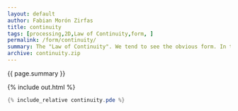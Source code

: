 ```yaml
---   
layout: default
author: Fabian Morón Zirfas
title: continuity
tags: [processing,2D,Law of Continuity,form, ]
permalink: /form/continuity/
summary: The "Law of Continuity". We tend to see the obvious form. In this example we see two lines crossing. Not 2 lines bouncing of one another.  
archive: continuity.zip
---  
```


<div class="hero">{{ page.summary }}</div>

<!-- more -->

{% include out.html %}

```java
{% include_relative continuity.pde %}
```


